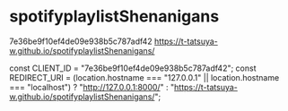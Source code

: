 # spotifyplaylistShenanigans

7e36be9f10ef4de09e938b5c787adf42
https://t-tatsuya-w.github.io/spotifyplaylistShenanigans/


const CLIENT_ID = "7e36be9f10ef4de09e938b5c787adf42";
const REDIRECT_URI = (location.hostname === "127.0.0.1" || location.hostname === "localhost")
  ? "http://127.0.0.1:8000/"
  : "https://t-tatsuya-w.github.io/spotifyplaylistShenanigans/";
